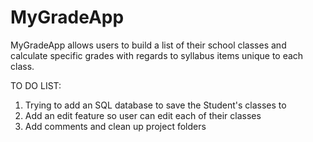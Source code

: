 # MyGradeApp
MyGradeApp allows users to build a list of their school classes and calculate specific grades with regards to syllabus items unique to each class.

TO DO LIST:
1. Trying to add an SQL database to save the Student's classes to
2. Add an edit feature so user can edit each of their classes
3. Add comments and clean up project folders
